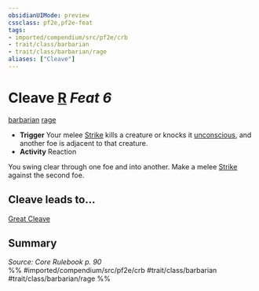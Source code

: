 ```yaml
---
obsidianUIMode: preview
cssclass: pf2e,pf2e-feat
tags:
- imported/compendium/src/pf2e/crb
- trait/class/barbarian
- trait/class/barbarian/rage
aliases: ["Cleave"]
---
```

# Cleave  [R](chapter-9-playing-the-game.md#Actions "Reaction") *Feat 6*  
[barbarian](rules/traits/barbarian.md)  [rage](rules/traits/rage.md)  

- **Trigger** Your melee [Strike](strike.md) kills a creature or knocks it [unconscious](conditions.md#Unconscious), and another foe is adjacent to that creature.
- **Activity** Reaction

You swing clear through one foe and into another. Make a melee [Strike](strike.md) against the second foe.

## Cleave leads to...

[Great Cleave](great-cleave.md)

## Summary

*Source: Core Rulebook p. 90*  
%% #imported/compendium/src/pf2e/crb #trait/class/barbarian #trait/class/barbarian/rage %%